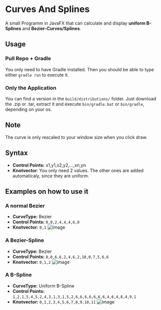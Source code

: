 # Curves And Splines
A small Programm in JavaFX that can calculate and display **uniform B-Splines** and **Bezier-Curves/Splines**.

## Usage
### Pull Repo + Gradle
You only need to have Gradle installed. Then you should be able to type either `gradle run` to execute it.
### Only the Application
You can find a version in the `build/distributions/` folder. Just download the .zip or .tar, extract it and execute `bin/gradle.bat` or `bin/gradle`, depending on your os.

## Note
The curve is only rescaled to your window size when you click draw.

## Syntax
- **Control Points:** x1,y1,x2,y2,...,xn,yn
- **Knotvector**: You only need 2 values. The other ones are added automaticaly, since they are uniform.

## Examples on how to use it

### A normal Bezier
- **CurveType:** Bezier
- **Control Points:** `0,0,2,4,4,4,6,0`
- **Knotvector:** `0,1`
![image](https://user-images.githubusercontent.com/80679352/112310765-3b75cb00-8ca5-11eb-951a-870ba5219616.png)


### A Bezier-Spline
- **CurveType:** Bezier
- **Control Points:** `0,0,6,6,2,4,6,2,10,0,7,5,6,6`
- **Knotvector:** `0,1,2`
![image](https://user-images.githubusercontent.com/80679352/112310875-59433000-8ca5-11eb-8e5e-8420fb58929b.png)

### A B-Spline
- **CurveType:** Uniform B-Spline
- **Control Points:** `1,2,1,5,4,5,2,4,3,1,3,1,5,2,6,6,6,6,6,6,6,4,6,4,8,4,9,1`
- **Knotvector:** `0,1,2,3,4,5,6,7,8,9,10,11`
![image](https://user-images.githubusercontent.com/80679352/112305883-7b39b400-8c9f-11eb-96fb-cb8d98417f35.png)
